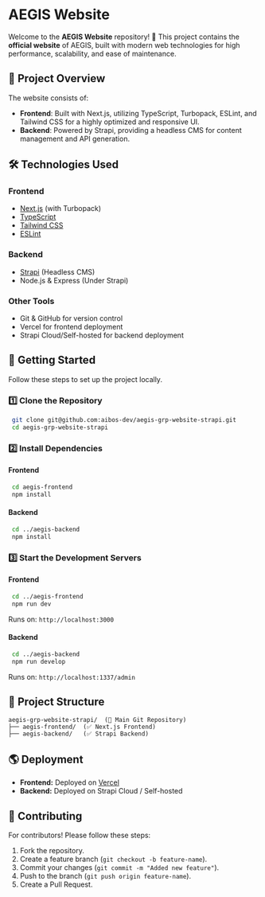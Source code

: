 # AEGIS Website

Welcome to the **AEGIS Website** repository! 🚀 This project contains the **official website** of AEGIS, built with modern web technologies for high performance, scalability, and ease of maintenance.

## 📌 Project Overview
The website consists of:
- **Frontend**: Built with Next.js, utilizing TypeScript, Turbopack, ESLint, and Tailwind CSS for a highly optimized and responsive UI.
- **Backend**: Powered by Strapi, providing a headless CMS for content management and API generation.

## 🛠️ Technologies Used
### **Frontend**
- [Next.js](https://nextjs.org/) (with Turbopack)
- [TypeScript](https://www.typescriptlang.org/)
- [Tailwind CSS](https://tailwindcss.com/)
- [ESLint](https://eslint.org/)

### **Backend**
- [Strapi](https://strapi.io/) (Headless CMS)
- Node.js & Express (Under Strapi)

### **Other Tools**
- Git & GitHub for version control
- Vercel for frontend deployment
- Strapi Cloud/Self-hosted for backend deployment

## 🚀 Getting Started
Follow these steps to set up the project locally.

### **1️⃣ Clone the Repository**
```bash
 git clone git@github.com:aibos-dev/aegis-grp-website-strapi.git
 cd aegis-grp-website-strapi
```

### **2️⃣ Install Dependencies**
#### **Frontend**
```bash
 cd aegis-frontend
 npm install
```
#### **Backend**
```bash
 cd ../aegis-backend
 npm install
```

### **3️⃣ Start the Development Servers**
#### **Frontend**
```bash
 cd ../aegis-frontend
 npm run dev
```
Runs on: `http://localhost:3000`

#### **Backend**
```bash
 cd ../aegis-backend
 npm run develop
```
Runs on: `http://localhost:1337/admin`

## 📂 Project Structure
```
aegis-grp-website-strapi/  (🔴 Main Git Repository)
├── aegis-frontend/  (✅ Next.js Frontend)
├── aegis-backend/   (✅ Strapi Backend)
```

## 🌎 Deployment
- **Frontend:** Deployed on [Vercel](https://vercel.com/)
- **Backend:** Deployed on Strapi Cloud / Self-hosted

## 🤝 Contributing
For contributors! Please follow these steps:
1. Fork the repository.
2. Create a feature branch (`git checkout -b feature-name`).
3. Commit your changes (`git commit -m "Added new feature"`).
4. Push to the branch (`git push origin feature-name`).
5. Create a Pull Request.

